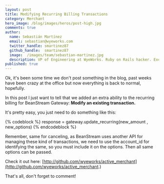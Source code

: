 ```yaml
---
layout: post
title: Modifying Recurring Billing Transactions
category: Merchant
hero_image: /blog/images/heros/post-high.jpg
comments: true
author:
  name: Sebastián Martínez
  email: sebastian@wyeworks.com
  twitter_handle: smartinez87
  github_handle:  smartinez87
  image:  /images/team/sebastian-martinez.jpg
  description: VP of Engineering at WyeWorks. Ruby on Rails hacker. ExceptionNotification maintainer. Coffee & bacon lover.
published: true
---
```

Ok, it's been some time we don't post something in the blog, past weeks have been crazy at the office but now everything is back to normal, hopefully.

In this post I just want to tell that we added an extra ability to the recurring billing for BeanStream Gateway: **Modify an existing transaction.**

<!--more-->

It's pretty easy, you just need to do something like this:

{% codeblock %}  response = gateway.update_recurring(new_amount ,  new_options) {% endcodeblock %}

Remember, same for canceling, as BeanStream uses another API for managing these kind of transactions, we need to use the account_id for identifying the same, so you must include it on the options.
Then all same options can be passed.

Check it out here: [http://github.com/wyeworks/active_merchant](http://github.com/wyeworks/active_merchant.)

That's all, don't forget to comment!
